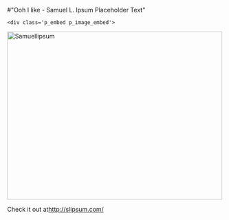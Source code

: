#"Ooh I like - Samuel L. Ipsum Placeholder Text"


    <div class='p_embed p_image_embed'>
<a href="http://getfile0.posterous.com/getfile/files.posterous.com/conoroneill/1IKKg7BpVkWocuuJ5eLGzfKg2iQGn8c1uRY6MP35HyE4XY0uzCuiRuAec29j/samuelLipsum.png"><img alt="Samuellipsum" height="391" src="http://getfile1.posterous.com/getfile/files.posterous.com/conoroneill/hZWPNEOjHFK0Sfhlc32nyyZTAtvRs90z59QB9GepeY60U9d2IMT7AGazfav4/samuelLipsum.png.scaled.500.jpg" width="500" /></a>
</div>
<p>Check it out at<a href="http://slipsum.com/">http://slipsum.com/</a> </p>
  